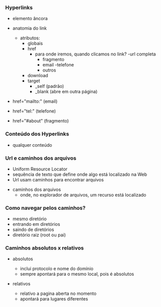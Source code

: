 ### Hyperlinks 

* elemento âncora <a>

* anatomia do link

    * atributos:
        - globais
        - href
            - para onde iremos, quando clicamos no link?
              -url completa
              - fragmento
              - email
              -telefone
              - outros
        - download
        - target
           - _self (padrão)      
           - _blank (abre em outra página)

* href="mailto:" (email)           
* href="tel:" (telefone)
* href="#about" (fragmento)

### Conteúdo dos Hyperlinks

* qualquer conteúdo

### Url e caminhos dos arquivos

* Uniform Resource Locator
* sequência de texto que define onde algo está localizado na Web
* Url usam caminhos para encontrar arquivos

- caminhos dos arquivos
    - onde, no explorador de arquivos, um recurso está localizado

### Como navegar pelos caminhos?

* mesmo diretório
* entrando em diretórios
* saindo de diretórios
* diretório raiz (root ou pai)

### Caminhos absolutos x relativos

* absolutos
  - inclui protocolo e nome do domínio
  - sempre apontará para o mesmo local, pois é absolutos

* relativos
  - relativo a pagina aberta no momento
  - apontará para lugares diferentes